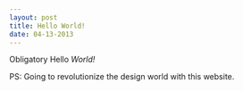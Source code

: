 ```yaml
---
layout: post
title: Hello World!
date: 04-13-2013
---
```

Obligatory Hello *World!*

PS: Going to revolutionize the design world with this website.
